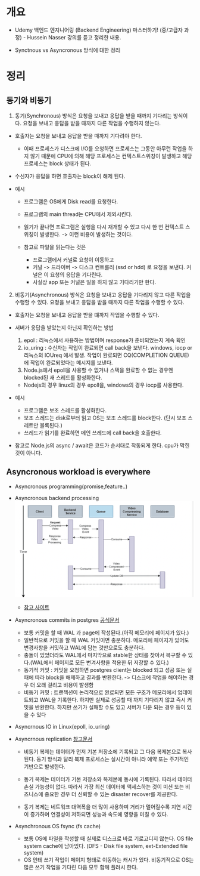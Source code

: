 # 개요

- Udemy 백엔드 엔지니어링 (Backend Engineering) 마스터하기! (중/고급자 과정) - Hussein Nasser 강의를 듣고 정리한 내용.

- Synctnous vs Asyncronous 방식에 대한 정리

# 정리

## 동기와 비동기

1. 동기(Synchronous) 방식은 요청을 보내고 응답을 받을 때까지 기다리는 방식이다. 요청을 보내고 응답을 받을 때까지 다른 작업을 수행하지 않는다.

- 호출자는 요청을 보내고 응답을 받을 때까지 기다려야 한다.
  - 이때 프로세스가 디스크에 I/O를 요청하면 프로세스는 그동안 아무런 작업을 하지 않기 때문에 CPU에 의해 해당 프로세스는 컨텍스트스위칭이 발생하고 해당 프로세스는 block 상태가 된다.
- 수신자가 응답을 하면 호출자는 block이 해제 된다.
- 예시

  - 프로그램은 OS에게 Disk read를 요청한다.
  - 프로그램의 main thread는 CPU에서 제외시킨다.
  - 읽기가 끝나면 프로그램은 실행을 다시 재개할 수 있고 다시 한 번 컨텍스트 스위칭이 발생한다. -> 이런 비용이 발생하는 것이다.

  - 참고로 파일을 읽는다는 것은
    - 프로그램에서 커널로 요청이 이동하고
    - 커널 -> 드라이버 -> 디스크 컨트롤러 (ssd or hdd) 로 요청을 보낸다. 커널은 이 요청의 응답을 기다린다.
    - 사실상 app 또는 커널은 일을 하지 않고 기다리기만 한다.

2. 비동기(Asynchronous) 방식은 요청을 보내고 응답을 기다리지 않고 다른 작업을 수행할 수 있다. 요청을 보내고 응답을 받을 때까지 다른 작업을 수행할 수 있다.

- 호출자는 요청을 보내고 응답을 받을 떄까지 작업을 수행할 수 있다.
- 서버가 응답을 받았는지 아닌지 확인하는 방법
  1. epol : 리눅스에서 사용하는 방법이며 response가 준비되었는지 계속 확인
  2. io_uring : 수신자는 작업이 완료되면 call back을 보낸다. windows, iocp or 리눅스의 IOUreq 에서 발생. 작업이 완료되면 CQ(COMPLETION QUEUE)에 작업이 완료되었다는 메시지를 보낸다.
  3. Node.js에서 epoll을 사용할 수 없거나 스택을 완료할 수 없는 경우엔 blocked된 새 스레드를 활성화한다.
  - Nodejs의 경우 linux의 경우 epoll을, windows의 경우 iocp를 사용한다.
- 예시

  - 프로그램은 보조 스레드를 활성화한다.
  - 보조 스레드는 disk로부터 읽고 OS는 보조 스레드를 block한다. (단시 보조 스레트만 블록된다.)
  - 쓰레드가 읽기를 완료하면 메인 쓰레드에 call back을 호출한다.

- 참고로 Node.js의 async / await은 코드가 순서대로 작동되게 한다. cpu가 막힌 것이 아니다.

## Asyncronous workload is everywhere

- Asyncronous programming(promise,feature..)
- Asyncronous backend processing
  ![backend-async-processing](ackend-async-processing.png)
  - [참고 사이트](https://dev.to/ragrag/asynchronous-request-response-pattern-2pbj)
- Asyncronous commits in postgres [공식문서](https://www.postgresql.org/docs/current/wal-async-commit.html)
  - 보통 커밋을 할 때 WAL 과 page에 작성된다.(아직 메모리에 페이지가 있다.)
  - 일반적으로 커밋을 할 때 WAL 커밋이면 충분하다. 메모리에 페이지가 있어도 변경사항을 커밋하고 WAL에 담는 것만으로도 충분하다.
  - 충돌이 있었더라도 WAL에서 마지막으로 stable한 상태를 찾아서 복구할 수 있다.(WAL에서 페이지로 모든 변겨사항을 적용한 뒤 저장할 수 있다.)
  - 동기적 커밋 : 커밋을 요청하면 postgres client는 blocked 되고 성공 또는 실패에 따라 block을 해제하고 결과를 반환한다. -> 디스크에 작업을 해야하는 경우 더 오래 걸리고 비용이 발생함
  - 비동기 커밋 : 트랜젝션이 논리적으로 완료되면 모든 구조가 메모리에서 업데이트되고 WAL을 기록한다. 하지만 실제로 성공할 때 까지 기다리지 않고 즉시 커밋을 반환한다. 하지만 쓰기가 실패할 수도 있고 서버가 다운 되는 경우 등이 있을 수 있다
- Asyncrnous IO in Linux(epoll, io_uring)
- Asyncrnous replication [참고문서](https://www.techtarget.com/searchdatabackup/definition/asynchronous-replication#:~:text=Asynchronous%20replication%20is%20a%20store,or%20a%20disk%2Dbased%20journal.)

  - 비동기 복제는 데이터가 먼저 기본 저장소에 기록되고 그 다음 복제본으로 복사된다. 동기 방식과 달리 복제 프로세스는 실시간이 아니라 예약 또는 주기적인 기반으로 발생한다.

  - 동기 복제는 데이터가 기본 저장소와 복제본에 동시에 기록된다. 따라서 데이터 손실 가능성이 없다. 따라서 가장 최신 데이터에 액세스하는 것이 미션 또는 비즈니스에 중요한 경우 더 신뢰할 수 있는 disaster recover를 제공한다.
  - 동기 복제는 네트워크 대역폭을 더 많이 사용하며 거리가 멀어질수록 지연 시간이 증가하며 연결성이 저하되면 성능과 속도에 영향을 미칠 수 있다.

- Asynchronous OS fsync (fs cache)
  - 보통 OS에 파일을 작성할 때 실제로 디스크로 바로 기로고디지 않는다. OS file system cache에 남아있다. (DFS - Disk file system, ext-Extended file system)
  - OS 안테 쓰기 작업이 페이지 형태로 이동하는 캐시가 있다. 비동기적으로 OS는 많은 쓰기 작업을 기다린 다음 모두 함께 플러시 한다.
